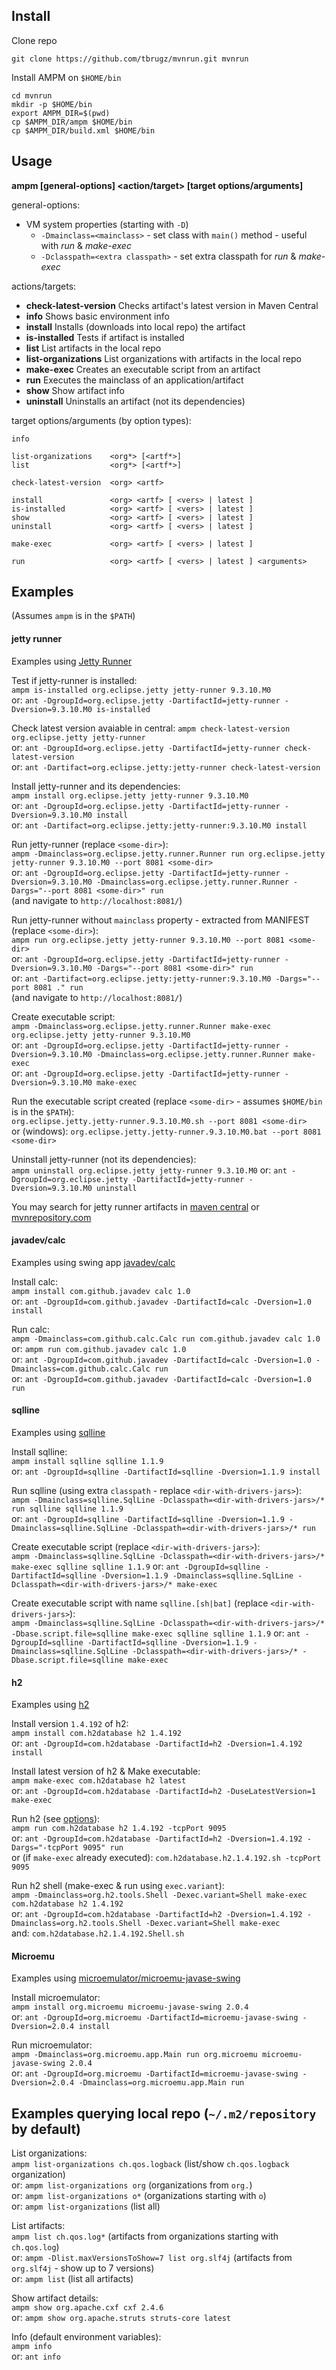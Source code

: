 
Install
-------

Clone repo

```
git clone https://github.com/tbrugz/mvnrun.git mvnrun
```

Install AMPM on `$HOME/bin`

```
cd mvnrun
mkdir -p $HOME/bin
export AMPM_DIR=$(pwd)
cp $AMPM_DIR/ampm $HOME/bin
cp $AMPM_DIR/build.xml $HOME/bin
```

Usage
-----

**ampm [general-options] <action/target> [target options/arguments]**

general-options:

* VM system properties (starting with `-D`)
  * `-Dmainclass=<mainclass>` - set class with `main()` method - useful with *run* & *make-exec*
  * `-Dclasspath=<extra classpath>` - set extra classpath for *run* & *make-exec*

actions/targets:

* **check-latest-version**  Checks artifact's latest version in Maven Central
* **info**                  Shows basic environment info
* **install**               Installs (downloads into local repo) the artifact
* **is-installed**          Tests if artifact is installed
* **list**                  List artifacts in the local repo
* **list-organizations**    List organizations with artifacts in the local repo
* **make-exec**             Creates an executable script from an artifact
* **run**                   Executes the mainclass of an application/artifact
* **show**                  Show artifact info
* **uninstall**             Uninstalls an artifact (not its dependencies)

target options/arguments (by option types):

 `info`

 `list-organizations    <org*> [<artf*>]`  
 `list                  <org*> [<artf*>]`

 `check-latest-version  <org> <artf>`

 `install               <org> <artf> [ <vers> | latest ]`  
 `is-installed          <org> <artf> [ <vers> | latest ]`  
 `show                  <org> <artf> [ <vers> | latest ]`  
 `uninstall             <org> <artf> [ <vers> | latest ]`

 `make-exec             <org> <artf> [ <vers> | latest ]`

 `run                   <org> <artf> [ <vers> | latest ] <arguments>`


Examples
--------
(Assumes `ampm` is in the `$PATH`)

#### jetty runner

Examples using [Jetty Runner](http://www.eclipse.org/jetty/documentation/9.3.9.v20160517/runner.html)

Test if jetty-runner is installed:  
`ampm is-installed org.eclipse.jetty jetty-runner 9.3.10.M0`  
or: `ant -DgroupId=org.eclipse.jetty -DartifactId=jetty-runner -Dversion=9.3.10.M0 is-installed`

Check latest version avaiable in central:
`ampm check-latest-version org.eclipse.jetty jetty-runner`  
or: `ant -DgroupId=org.eclipse.jetty -DartifactId=jetty-runner check-latest-version`  
or: `ant -Dartifact=org.eclipse.jetty:jetty-runner check-latest-version`

Install jetty-runner and its dependencies:  
`ampm install org.eclipse.jetty jetty-runner 9.3.10.M0`  
or: `ant -DgroupId=org.eclipse.jetty -DartifactId=jetty-runner -Dversion=9.3.10.M0 install`  
or: `ant -Dartifact=org.eclipse.jetty:jetty-runner:9.3.10.M0 install`

Run jetty-runner (replace `<some-dir>`):  
`ampm -Dmainclass=org.eclipse.jetty.runner.Runner run org.eclipse.jetty jetty-runner 9.3.10.M0 --port 8081 <some-dir>`  
or: `ant -DgroupId=org.eclipse.jetty -DartifactId=jetty-runner -Dversion=9.3.10.M0 -Dmainclass=org.eclipse.jetty.runner.Runner -Dargs="--port 8081 <some-dir>" run`  
(and navigate to `http://localhost:8081/`)

Run jetty-runner without `mainclass` property - extracted from MANIFEST (replace `<some-dir>`):  
`ampm run org.eclipse.jetty jetty-runner 9.3.10.M0 --port 8081 <some-dir>`  
or: `ant -DgroupId=org.eclipse.jetty -DartifactId=jetty-runner -Dversion=9.3.10.M0 -Dargs="--port 8081 <some-dir>" run`  
or: `ant -Dartifact=org.eclipse.jetty:jetty-runner:9.3.10.M0 -Dargs="--port 8081 ." run`  
(and navigate to `http://localhost:8081/`)

Create executable script:  
`ampm -Dmainclass=org.eclipse.jetty.runner.Runner make-exec org.eclipse.jetty jetty-runner 9.3.10.M0`  
or: `ant -DgroupId=org.eclipse.jetty -DartifactId=jetty-runner -Dversion=9.3.10.M0 -Dmainclass=org.eclipse.jetty.runner.Runner make-exec`  
or: `ant -DgroupId=org.eclipse.jetty -DartifactId=jetty-runner -Dversion=9.3.10.M0 make-exec`

Run the executable script created (replace `<some-dir>` - assumes `$HOME/bin` is in the `$PATH`):  
`org.eclipse.jetty.jetty-runner.9.3.10.M0.sh --port 8081 <some-dir>`  
or (windows): `org.eclipse.jetty.jetty-runner.9.3.10.M0.bat --port 8081 <some-dir>`

Uninstall jetty-runner (not its dependencies):  
`ampm uninstall org.eclipse.jetty jetty-runner 9.3.10.M0`
or: `ant -DgroupId=org.eclipse.jetty -DartifactId=jetty-runner -Dversion=9.3.10.M0 uninstall`

You may search for jetty runner artifacts in
[maven central](http://search.maven.org/#search%7Cgav%7C1%7Cg%3A%22org.eclipse.jetty%22%20AND%20a%3A%22jetty-runner%22)
or [mvnrepository.com](http://mvnrepository.com/artifact/org.eclipse.jetty/jetty-runner)

#### javadev/calc

Examples using swing app [javadev/calc](https://github.com/javadev/calc)

Install calc:  
`ampm install com.github.javadev calc 1.0`  
or: `ant -DgroupId=com.github.javadev -DartifactId=calc -Dversion=1.0 install`

Run calc:  
`ampm -Dmainclass=com.github.calc.Calc run com.github.javadev calc 1.0`  
or: `ampm run com.github.javadev calc 1.0`  
or: `ant -DgroupId=com.github.javadev -DartifactId=calc -Dversion=1.0 -Dmainclass=com.github.calc.Calc run`  
or: `ant -DgroupId=com.github.javadev -DartifactId=calc -Dversion=1.0 run`

#### sqlline

Examples using [sqlline](https://github.com/julianhyde/sqlline)

Install sqlline:  
`ampm install sqlline sqlline 1.1.9`  
or: `ant -DgroupId=sqlline -DartifactId=sqlline -Dversion=1.1.9 install`

Run sqlline (using extra `classpath` - replace `<dir-with-drivers-jars>`):  
`ampm -Dmainclass=sqlline.SqlLine -Dclasspath=<dir-with-drivers-jars>/* run sqlline sqlline 1.1.9`  
or: `ant -DgroupId=sqlline -DartifactId=sqlline -Dversion=1.1.9 -Dmainclass=sqlline.SqlLine -Dclasspath=<dir-with-drivers-jars>/* run`

Create executable script (replace `<dir-with-drivers-jars>`):  
`ampm -Dmainclass=sqlline.SqlLine -Dclasspath=<dir-with-drivers-jars>/* make-exec sqlline sqlline 1.1.9`
or: `ant -DgroupId=sqlline -DartifactId=sqlline -Dversion=1.1.9 -Dmainclass=sqlline.SqlLine -Dclasspath=<dir-with-drivers-jars>/* make-exec`

Create executable script with name `sqlline.[sh|bat]` (replace `<dir-with-drivers-jars>`):  
`ampm -Dmainclass=sqlline.SqlLine -Dclasspath=<dir-with-drivers-jars>/* -Dbase.script.file=sqlline make-exec sqlline sqlline 1.1.9`
or: `ant -DgroupId=sqlline -DartifactId=sqlline -Dversion=1.1.9 -Dmainclass=sqlline.SqlLine -Dclasspath=<dir-with-drivers-jars>/* -Dbase.script.file=sqlline make-exec`

#### h2

Examples using [h2](http://www.h2database.com/)

Install version `1.4.192` of h2:  
`ampm install com.h2database h2 1.4.192`  
or: `ant -DgroupId=com.h2database -DartifactId=h2 -Dversion=1.4.192 install`

Install latest version of h2 & Make executable:  
`ampm make-exec com.h2database h2 latest`  
or: `ant -DgroupId=com.h2database -DartifactId=h2 -DuseLatestVersion=1 make-exec`

Run h2 (see [options](http://www.h2database.com/javadoc/org/h2/tools/Server.html#main_String...)):  
`ampm run com.h2database h2 1.4.192 -tcpPort 9095`  
or: `ant -DgroupId=com.h2database -DartifactId=h2 -Dversion=1.4.192 -Dargs="-tcpPort 9095" run`  
or (if `make-exec` already executed): `com.h2database.h2.1.4.192.sh -tcpPort 9095`

Run h2 shell (make-exec & run using `exec.variant`):  
`ampm -Dmainclass=org.h2.tools.Shell -Dexec.variant=Shell make-exec com.h2database h2 1.4.192`  
or: `ant -DgroupId=com.h2database -DartifactId=h2 -Dversion=1.4.192 -Dmainclass=org.h2.tools.Shell -Dexec.variant=Shell make-exec`  
and: `com.h2database.h2.1.4.192.Shell.sh`

#### Microemu

Examples using [microemulator/microemu-javase-swing](https://github.com/tisoft/microemu/tree/master/microemulator/microemu-javase-swing)

Install microemulator:  
`ampm install org.microemu microemu-javase-swing 2.0.4`  
or: `ant -DgroupId=org.microemu -DartifactId=microemu-javase-swing -Dversion=2.0.4 install`

Run microemulator:  
`ampm -Dmainclass=org.microemu.app.Main run org.microemu microemu-javase-swing 2.0.4`  
or: `ant -DgroupId=org.microemu -DartifactId=microemu-javase-swing -Dversion=2.0.4 -Dmainclass=org.microemu.app.Main run`


Examples querying local repo (`~/.m2/repository` by default)
------

List organizations:  
`ampm list-organizations ch.qos.logback` (list/show `ch.qos.logback` organization)  
or: `ampm list-organizations org` (organizations from `org.`)  
or: `ampm list-organizations o*` (organizations starting with `o`)  
or: `ampm list-organizations` (list all)

List artifacts:  
`ampm list ch.qos.log*` (artifacts from organizations starting with `ch.qos.log`)  
or: `ampm -Dlist.maxVersionsToShow=7 list org.slf4j` (artifacts from `org.slf4j` - show up to 7 versions)  
or: `ampm list` (list all artifacts)

Show artifact details:  
`ampm show org.apache.cxf cxf 2.4.6`  
or: `ampm show org.apache.struts struts-core latest`

Info (default environment variables):  
`ampm info`  
or: `ant info`
